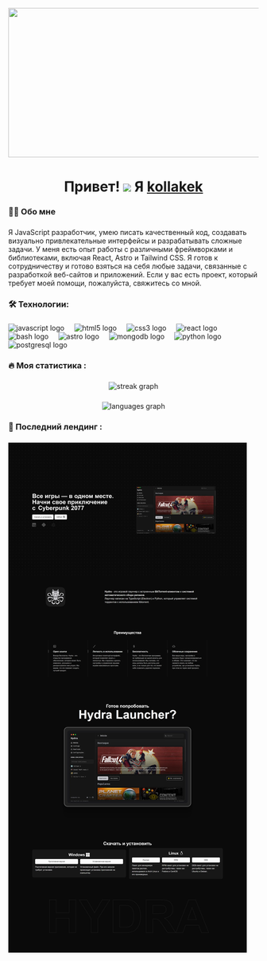 <br clear="both">

<div align="center">
  <img height="300" width="600" src="https://user-images.githubusercontent.com/74038190/225813708-98b745f2-7d22-48cf-9150-083f1b00d6c9.gif"  />
</div>

###

<h1 align="center">Привет! <img src="https://github.com/blackcater/blackcater/raw/main/images/Hi.gif" height="32"/> Я <a href="https://kollakek.ru/" target="_blank">kollakek</a></h1>

###

<h3 align="left">👩‍💻  Обо мне</h3>

###

<p align="left">Я JavaScript разработчик, умею писать качественный код, создавать визуально привлекательные интерфейсы и разрабатывать сложные задачи. У меня есть опыт работы с различными фреймворками и библиотеками, включая React, Astro и Tailwind CSS. Я готов к сотрудничеству и готово взяться на себя любые задачи, связанные с разработкой веб-сайтов и приложений. Если у вас есть проект, который требует моей помощи, пожалуйста, свяжитесь со мной.</p>

###

<h3 align="left">🛠 Технологии:</h3>

###

<div align="left">
  <img src="https://cdn.jsdelivr.net/gh/devicons/devicon/icons/javascript/javascript-original.svg" height="40" alt="javascript logo"  />
  <img width="12" />
  <img src="https://cdn.jsdelivr.net/gh/devicons/devicon/icons/html5/html5-original.svg" height="40" alt="html5 logo"  />
  <img width="12" />
  <img src="https://cdn.jsdelivr.net/gh/devicons/devicon/icons/css3/css3-original.svg" height="40" alt="css3 logo"  />
  <img width="12" />
  <img src="https://cdn.jsdelivr.net/gh/devicons/devicon/icons/react/react-original.svg" height="40" alt="react logo"  />
  <img width="12" />
  <img src="https://cdn.simpleicons.org/gnubash/4EAA25" height="40" alt="bash logo"  />
  <img width="12" />
  <img src="https://astro.js.org/astro.png" height="40" alt="astro logo"  />
  <img width="12" />
  <img src="https://cp.beget.com/shared/vBjhlEhqplm8IYCNefEhGfdcySU0Xp9q/mongodb.png" height="40" alt="mongodb logo"  />
  <img width="12" />
  <img src="https://skillicons.dev/icons?i=py" height="40" alt="python logo"  />
  <img width="12" />
  <img src="https://skillicons.dev/icons?i=postgres" height="40" alt="postgresql logo"  />
</div>

###

<h3 align="left">🔥   Моя статистика :</h3>

###

<div align="center">
  <img src="https://streak-stats.demolab.com?user=kollakek1&locale=en&mode=daily&theme=dark&hide_border=false&border_radius=5&order=3" height="220" alt="streak graph"  />
</div>

###

<div align="center">
  <img src="https://github-readme-stats.vercel.app/api/top-langs?username=kollakek1&locale=en&hide_title=false&layout=compact&card_width=320&langs_count=5&theme=dracula&hide_border=false&order=2" height="150" alt="languages graph"  />
</div>

###

<h3 align="left">📄   Последний лендинг :</h3>

###

<img src="https://github.com/kollakek1/kollakek1/blob/main/lending.png?raw=true" alt="lending"  />

###
